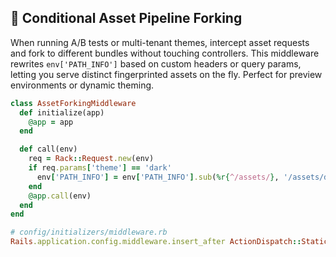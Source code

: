 ## 🚀 Conditional Asset Pipeline Forking

When running A/B tests or multi-tenant themes, intercept asset requests and fork to different bundles without touching controllers. This middleware rewrites `env['PATH_INFO']` based on custom headers or query params, letting you serve distinct fingerprinted assets on the fly. Perfect for preview environments or dynamic theming.

```ruby
class AssetForkingMiddleware
  def initialize(app)
    @app = app
  end

  def call(env)
    req = Rack::Request.new(env)
    if req.params['theme'] == 'dark'
      env['PATH_INFO'] = env['PATH_INFO'].sub(%r{^/assets/}, '/assets/dark/')
    end
    @app.call(env)
  end
end

# config/initializers/middleware.rb
Rails.application.config.middleware.insert_after ActionDispatch::Static, AssetForkingMiddleware
```